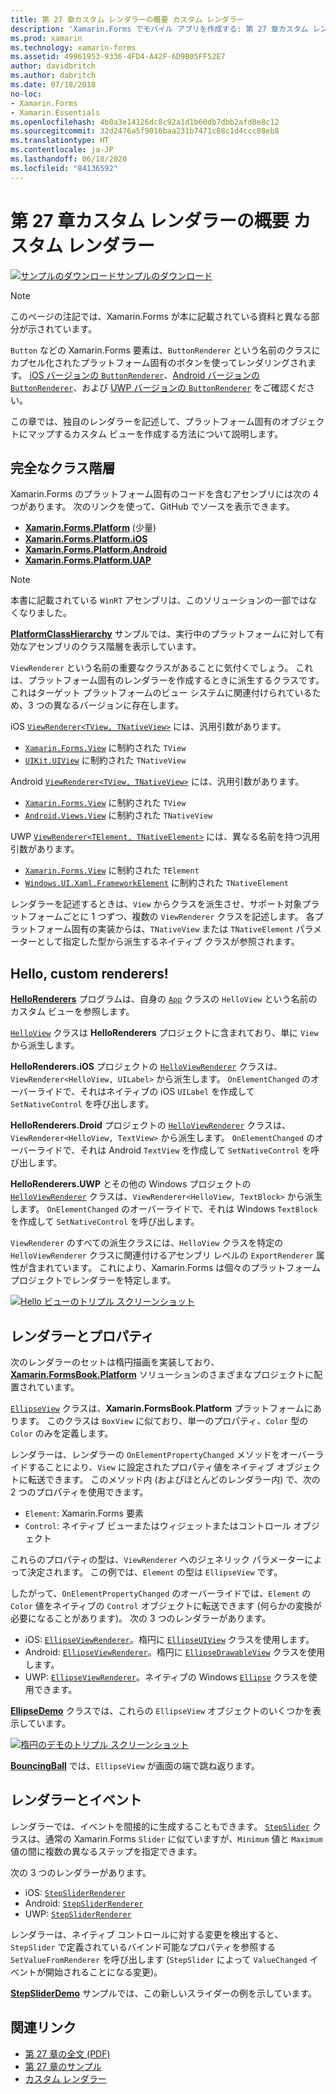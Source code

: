 ```yaml
---
title: 第 27 章カスタム レンダラーの概要 カスタム レンダラー
description: 'Xamarin.Forms でモバイル アプリを作成する: 第 27 章カスタム レンダラーの概要 カスタム レンダラー'
ms.prod: xamarin
ms.technology: xamarin-forms
ms.assetid: 49961953-9336-4FD4-A42F-6D9B05FF52E7
author: davidbritch
ms.author: dabritch
ms.date: 07/18/2018
no-loc:
- Xamarin.Forms
- Xamarin.Essentials
ms.openlocfilehash: 4b0a3e14126dc8c92a1d1b60db7dbb2afd8e8c12
ms.sourcegitcommit: 32d2476a5f9016baa231b7471c88c1d4ccc08eb8
ms.translationtype: HT
ms.contentlocale: ja-JP
ms.lasthandoff: 06/18/2020
ms.locfileid: "84136592"
---
```

# <a name="summary-of-chapter-27-custom-renderers"></a>第 27 章カスタム レンダラーの概要 カスタム レンダラー

[![サンプルのダウンロード](~/media/shared/download.png)サンプルのダウンロード](https://github.com/xamarin/xamarin-forms-book-samples/tree/master/Chapter27)

> [!NOTE] 
> このページの注記では、Xamarin.Forms が本に記載されている資料と異なる部分が示されています。

`Button` などの Xamarin.Forms 要素は、`ButtonRenderer` という名前のクラスにカプセル化されたプラットフォーム固有のボタンを使ってレンダリングされます。  [iOS バージョンの `ButtonRenderer`](https://github.com/xamarin/Xamarin.Forms/blob/master/Xamarin.Forms.Platform.iOS/Renderers/ButtonRenderer.cs)、[Android バージョンの `ButtonRenderer`](https://github.com/xamarin/Xamarin.Forms/blob/master/Xamarin.Forms.Platform.Android/Renderers/ButtonRenderer.cs)、および [UWP バージョンの `ButtonRenderer`](https://github.com/xamarin/Xamarin.Forms/blob/master/Xamarin.Forms.Platform.UAP/ButtonRenderer.cs) をご確認ください。

この章では、独自のレンダラーを記述して、プラットフォーム固有のオブジェクトにマップするカスタム ビューを作成する方法について説明します。

## <a name="the-complete-class-hierarchy"></a>完全なクラス階層

Xamarin.Forms のプラットフォーム固有のコードを含むアセンブリには次の 4 つがあります。
次のリンクを使って、GitHub でソースを表示できます。

- [ **Xamarin.Forms.Platform**](https://github.com/xamarin/Xamarin.Forms/tree/master/Xamarin.Forms.Platform) (少量)
- [ **Xamarin.Forms.Platform.iOS**](https://github.com/xamarin/Xamarin.Forms/tree/master/Xamarin.Forms.Platform.iOS)
- [ **Xamarin.Forms.Platform.Android**](https://github.com/xamarin/Xamarin.Forms/tree/master/Xamarin.Forms.Platform.Android)
- [ **Xamarin.Forms.Platform.UAP**](https://github.com/xamarin/Xamarin.Forms/tree/master/Xamarin.Forms.Platform.UAP)

> [!NOTE]
> 本書に記載されている `WinRT` アセンブリは、このソリューションの一部ではなくなりました。 

[**PlatformClassHierarchy**](https://github.com/xamarin/xamarin-forms-book-samples/tree/master/Chapter27/PlatformClassHierarchy) サンプルでは、実行中のプラットフォームに対して有効なアセンブリのクラス階層を表示しています。

`ViewRenderer` という名前の重要なクラスがあることに気付くでしょう。 これは、プラットフォーム固有のレンダラーを作成するときに派生するクラスです。 これはターゲット プラットフォームのビュー システムに関連付けられているため、3 つの異なるバージョンに存在します。

iOS [`ViewRenderer<TView, TNativeView>`](https://github.com/xamarin/Xamarin.Forms/blob/master/Xamarin.Forms.Platform.iOS/ViewRenderer.cs#L25) には、汎用引数があります。

- [`Xamarin.Forms.View`](xref:Xamarin.Forms.View) に制約された `TView`
- [`UIKit.UIView`](xref:UIKit.UIView) に制約された `TNativeView`

Android [`ViewRenderer<TView, TNativeView>`](https://github.com/xamarin/Xamarin.Forms/blob/master/Xamarin.Forms.Platform.Android/ViewRenderer.cs#L17) には、汎用引数があります。

- [`Xamarin.Forms.View`](xref:Xamarin.Forms.View) に制約された `TView`
- [`Android.Views.View`](xref:Android.Views.View) に制約された `TNativeView`

UWP [`ViewRenderer<TElement, TNativeElement>`](https://github.com/xamarin/Xamarin.Forms/blob/master/Xamarin.Forms.Platform.UAP/ViewRenderer.cs#L6) には、異なる名前を持つ汎用引数があります。

- [`Xamarin.Forms.View`](xref:Xamarin.Forms.View) に制約された `TElement`
- [`Windows.UI.Xaml.FrameworkElement`](/uwp/api/Windows.UI.Xaml.FrameworkElement) に制約された `TNativeElement`

レンダラーを記述するときは、`View` からクラスを派生させ、サポート対象プラットフォームごとに 1 つずつ、複数の `ViewRenderer` クラスを記述します。 各プラットフォーム固有の実装からは、`TNativeView` または `TNativeElement` パラメーターとして指定した型から派生するネイティブ クラスが参照されます。

## <a name="hello-custom-renderers"></a>Hello, custom renderers!

[**HelloRenderers**](https://github.com/xamarin/xamarin-forms-book-samples/tree/master/Chapter27/HelloRenderers) プログラムは、自身の [`App`](https://github.com/xamarin/xamarin-forms-book-samples/blob/master/Chapter27/HelloRenderers/HelloRenderers/HelloRenderers/App.cs) クラスの `HelloView` という名前のカスタム ビューを参照します。

[`HelloView`](https://github.com/xamarin/xamarin-forms-book-samples/blob/master/Chapter27/HelloRenderers/HelloRenderers/HelloRenderers/HelloView.cs) クラスは **HelloRenderers** プロジェクトに含まれており、単に `View` から派生します。

**HelloRenderers.iOS** プロジェクトの [`HelloViewRenderer`](https://github.com/xamarin/xamarin-forms-book-samples/blob/master/Chapter27/HelloRenderers/HelloRenderers/HelloRenderers.iOS/HelloViewRenderer.cs) クラスは、`ViewRenderer<HelloView, UILabel>` から派生します。 `OnElementChanged` のオーバーライドで、それはネイティブの iOS `UILabel` を作成して `SetNativeControl` を呼び出します。

**HelloRenderers.Droid** プロジェクトの [`HelloViewRenderer`](https://github.com/xamarin/xamarin-forms-book-samples/blob/master/Chapter27/HelloRenderers/HelloRenderers/HelloRenderers.Droid/HelloViewRenderer.cs) クラスは、`ViewRenderer<HelloView, TextView>` から派生します。 `OnElementChanged` のオーバーライドで、それは Android `TextView` を作成して `SetNativeControl` を呼び出します。

**HelloRenderers.UWP** とその他の Windows プロジェクトの [`HelloViewRenderer`](https://github.com/xamarin/xamarin-forms-book-samples/blob/master/Chapter27/HelloRenderers/HelloRenderers/HelloRenderers.UWP/HelloViewRenderer.cs) クラスは、`ViewRenderer<HelloView, TextBlock>` から派生します。 `OnElementChanged` のオーバーライドで、それは Windows `TextBlock` を作成して `SetNativeControl` を呼び出します。

`ViewRenderer` のすべての派生クラスには、`HelloView` クラスを特定の `HelloViewRenderer` クラスに関連付けるアセンブリ レベルの `ExportRenderer` 属性が含まれています。 これにより、Xamarin.Forms は個々のプラットフォーム プロジェクトでレンダラーを特定します。

[![Hello ビューのトリプル スクリーンショット](images/ch27fg02-small.png "カスタム レンダラー")](images/ch27fg02-large.png#lightbox "カスタム レンダラー")

## <a name="renderers-and-properties"></a>レンダラーとプロパティ

次のレンダラーのセットは楕円描画を実装しており、[**Xamarin.FormsBook.Platform**](https://github.com/xamarin/xamarin-forms-book-samples/tree/master/Libraries/Xamarin.FormsBook.Platform) ソリューションのさまざまなプロジェクトに配置されています。

[`EllipseView`](https://github.com/xamarin/xamarin-forms-book-samples/blob/master/Libraries/Xamarin.FormsBook.Platform/Xamarin.FormsBook.Platform/EllipseView.cs) クラスは、**Xamarin.FormsBook.Platform** プラットフォームにあります。 このクラスは `BoxView` に似ており、単一のプロパティ、`Color` 型の `Color` のみを定義します。

レンダラーは、レンダラーの `OnElementPropertyChanged` メソッドをオーバーライドすることにより、`View` に設定されたプロパティ値をネイティブ オブジェクトに転送できます。 このメソッド内 (およびほとんどのレンダラー内) で、次の 2 つのプロパティを使用できます。

- `Element`: Xamarin.Forms 要素
- `Control`: ネイティブ ビューまたはウィジェットまたはコントロール オブジェクト

これらのプロパティの型は、`ViewRenderer` へのジェネリック パラメーターによって決定されます。 この例では、`Element` の型は `EllipseView` です。

したがって、`OnElementPropertyChanged` のオーバーライドでは、`Element` の `Color` 値をネイティブの `Control` オブジェクトに転送できます (何らかの変換が必要になることがあります)。 次の 3 つのレンダラーがあります。

- iOS: [`EllipseViewRenderer`](https://github.com/xamarin/xamarin-forms-book-samples/blob/master/Libraries/Xamarin.FormsBook.Platform/Xamarin.FormsBook.Platform.iOS/EllipseViewRenderer.cs)。楕円に [`EllipseUIView`](https://github.com/xamarin/xamarin-forms-book-samples/blob/master/Libraries/Xamarin.FormsBook.Platform/Xamarin.FormsBook.Platform.iOS/EllipseUIView.cs) クラスを使用します。
- Android: [`EllipseViewRenderer`](https://github.com/xamarin/xamarin-forms-book-samples/blob/master/Libraries/Xamarin.FormsBook.Platform/Xamarin.FormsBook.Platform.Android/EllipseViewRenderer.cs)。楕円に [`EllipseDrawableView`](https://github.com/xamarin/xamarin-forms-book-samples/blob/master/Libraries/Xamarin.FormsBook.Platform/Xamarin.FormsBook.Platform.Android/EllipseDrawableView.cs) クラスを使用します。
- UWP: [`EllipseViewRenderer`](https://github.com/xamarin/xamarin-forms-book-samples/blob/master/Libraries/Xamarin.FormsBook.Platform/Xamarin.FormsBook.Platform.WinRT/EllipseViewRenderer.cs)。ネイティブの Windows [`Ellipse`](/uwp/api/Windows.UI.Xaml.Shapes.Ellipse) クラスを使用できます。

[**EllipseDemo**](https://github.com/xamarin/xamarin-forms-book-samples/tree/master/Chapter27/EllipseDemo) クラスでは、これらの `EllipseView` オブジェクトのいくつかを表示しています。

[![楕円のデモのトリプル スクリーンショット](images/ch27fg03-small.png "EllipseView カスタム レンダラー")](images/ch27fg03-large.png#lightbox "EllipseView カスタム レンダラー")

[**BouncingBall**](https://github.com/xamarin/xamarin-forms-book-samples/tree/master/Chapter27/BouncingBall) では、`EllipseView` が画面の端で跳ね返ります。

## <a name="renderers-and-events"></a>レンダラーとイベント

レンダラーでは、イベントを間接的に生成することもできます。 [`StepSlider`](https://github.com/xamarin/xamarin-forms-book-samples/blob/master/Libraries/Xamarin.FormsBook.Platform/Xamarin.FormsBook.Platform/StepSlider.cs) クラスは、通常の Xamarin.Forms `Slider` に似ていますが、`Minimum` 値と `Maximum` 値の間に複数の異なるステップを指定できます。

次の 3 つのレンダラーがあります。

- iOS: [`StepSliderRenderer`](https://github.com/xamarin/xamarin-forms-book-samples/blob/master/Libraries/Xamarin.FormsBook.Platform/Xamarin.FormsBook.Platform.iOS/StepSliderRenderer.cs)
- Android: [`StepSliderRenderer`](https://github.com/xamarin/xamarin-forms-book-samples/blob/master/Libraries/Xamarin.FormsBook.Platform/Xamarin.FormsBook.Platform.Android/StepSliderRenderer.cs)
- UWP: [`StepSliderRenderer`](https://github.com/xamarin/xamarin-forms-book-samples/blob/master/Libraries/Xamarin.FormsBook.Platform/Xamarin.FormsBook.Platform.WinRT/StepSliderRenderer.cs)

レンダラーは、ネイティブ コントロールに対する変更を検出すると、`StepSlider` で定義されているバインド可能なプロパティを参照する `SetValueFromRenderer` を呼び出します (`StepSlider` によって `ValueChanged` イベントが開始されることになる変更)。

[**StepSliderDemo**](https://github.com/xamarin/xamarin-forms-book-samples/tree/master/Chapter27/StepSliderDemo) サンプルでは、この新しいスライダーの例を示しています。

## <a name="related-links"></a>関連リンク

- [第 27 章の全文 (PDF)](https://download.xamarin.com/developer/xamarin-forms-book/XamarinFormsBook-Ch27-Apr2016.pdf)
- [第 27 章のサンプル](https://github.com/xamarin/xamarin-forms-book-samples/tree/master/Chapter27)
- [カスタム レンダラー](~/xamarin-forms/app-fundamentals/custom-renderer/index.md)
